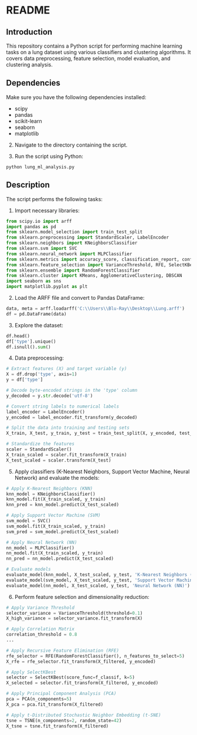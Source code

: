 # README

## Introduction
This repository contains a Python script for performing machine learning tasks on a lung dataset using various classifiers and clustering algorithms. It covers data preprocessing, feature selection, model evaluation, and clustering analysis.

## Dependencies
Make sure you have the following dependencies installed:
- scipy
- pandas
- scikit-learn
- seaborn
- matplotlib



2. Navigate to the directory containing the script.

3. Run the script using Python:
```
python lung_ml_analysis.py
```

## Description
The script performs the following tasks:

1. Import necessary libraries:
```python
from scipy.io import arff
import pandas as pd
from sklearn.model_selection import train_test_split
from sklearn.preprocessing import StandardScaler, LabelEncoder
from sklearn.neighbors import KNeighborsClassifier
from sklearn.svm import SVC
from sklearn.neural_network import MLPClassifier
from sklearn.metrics import accuracy_score, classification_report, confusion_matrix
from sklearn.feature_selection import VarianceThreshold, RFE, SelectKBest
from sklearn.ensemble import RandomForestClassifier
from sklearn.cluster import KMeans, AgglomerativeClustering, DBSCAN
import seaborn as sns
import matplotlib.pyplot as plt
```

2. Load the ARFF file and convert to Pandas DataFrame:
```python
data, meta = arff.loadarff('C:\\Users\\Blu-Ray\\Desktop\\Lung.arff')
df = pd.DataFrame(data)
```

3. Explore the dataset:
```python
df.head()
df['type'].unique()
df.isnull().sum()
```

4. Data preprocessing:
```python
# Extract features (X) and target variable (y)
X = df.drop('type', axis=1)
y = df['type']

# Decode byte-encoded strings in the 'type' column
y_decoded = y.str.decode('utf-8')

# Convert string labels to numerical labels
label_encoder = LabelEncoder()
y_encoded = label_encoder.fit_transform(y_decoded)

# Split the data into training and testing sets
X_train, X_test, y_train, y_test = train_test_split(X, y_encoded, test_size=0.2, random_state=42)

# Standardize the features 
scaler = StandardScaler()
X_train_scaled = scaler.fit_transform(X_train)
X_test_scaled = scaler.transform(X_test)
```

5. Apply classifiers (K-Nearest Neighbors, Support Vector Machine, Neural Network) and evaluate the models:
```python
# Apply K-Nearest Neighbors (KNN)
knn_model = KNeighborsClassifier()
knn_model.fit(X_train_scaled, y_train)
knn_pred = knn_model.predict(X_test_scaled)

# Apply Support Vector Machine (SVM)
svm_model = SVC()
svm_model.fit(X_train_scaled, y_train)
svm_pred = svm_model.predict(X_test_scaled)

# Apply Neural Network (NN)
nn_model = MLPClassifier()
nn_model.fit(X_train_scaled, y_train)
nn_pred = nn_model.predict(X_test_scaled)

# Evaluate models
evaluate_model(knn_model, X_test_scaled, y_test, 'K-Nearest Neighbors (KNN)')
evaluate_model(svm_model, X_test_scaled, y_test, 'Support Vector Machine (SVM)')
evaluate_model(nn_model, X_test_scaled, y_test, 'Neural Network (NN)')
```

6. Perform feature selection and dimensionality reduction:
```python
# Apply Variance Threshold
selector_variance = VarianceThreshold(threshold=0.1)
X_high_variance = selector_variance.fit_transform(X)

# Apply Correlation Matrix
correlation_threshold = 0.8
...

# Apply Recursive Feature Elimination (RFE)
rfe_selector = RFE(RandomForestClassifier(), n_features_to_select=5)
X_rfe = rfe_selector.fit_transform(X_filtered, y_encoded)

# Apply SelectKBest
selector = SelectKBest(score_func=f_classif, k=5)
X_selected = selector.fit_transform(X_filtered, y_encoded)

# Apply Principal Component Analysis (PCA)
pca = PCA(n_components=5)
X_pca = pca.fit_transform(X_filtered)

# Apply t-Distributed Stochastic Neighbor Embedding (t-SNE)
tsne = TSNE(n_components=2, random_state=42)
X_tsne = tsne.fit_transform(X_filtered)
```

